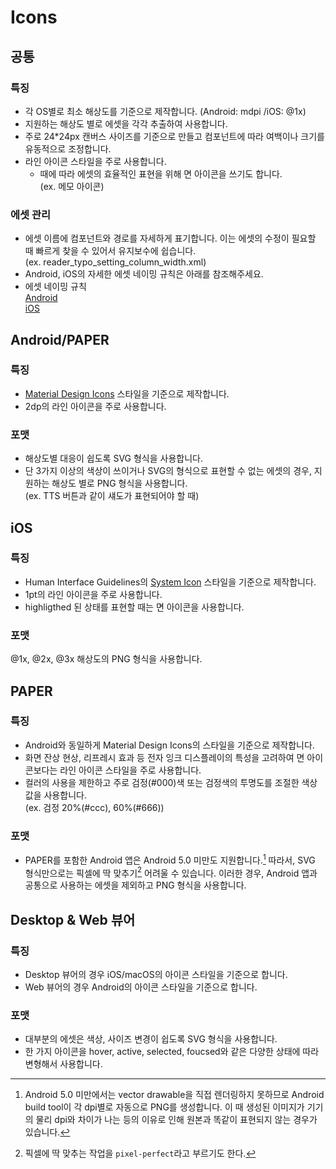 ---
---

# Icons

## 공통

### 특징
* 각 OS별로 최소 해상도를 기준으로 제작합니다. (Android: mdpi /iOS: @1x) 
* 지원하는 해상도 별로 에셋을 각각 추출하여 사용합니다.
* 주로 24*24px 캔버스 사이즈를 기준으로 만들고 컴포넌트에 따라 여백이나 크기를 유동적으로 조정합니다.
* 라인 아이콘 스타일을 주로 사용합니다.
  * 때에 따라 에셋의 효율적인 표현을 위해 면 아이콘을 쓰기도 합니다. <br>
  (ex. 메모 아이콘)

### 에셋 관리
* 에셋 이름에 컴포넌트와 경로를 자세하게 표기합니다. 이는 에셋의 수정이 필요할 때 빠르게 찾을 수 있어서 유지보수에 쉽습니다. <br>
    (ex. reader_typo_setting_column_width.xml)
* Android, iOS의 자세한 에셋 네이밍 규칙은 아래를 참조해주세요.
* 에셋 네이밍 규칙 <br>
    [Android](https://github.com/ridi/style-guide/tree/master/Android#%EB%A6%AC%EC%86%8C%EC%8A%A4-%EB%84%A4%EC%9D%B4%EB%B0%8D) <br>
    [iOS](https://github.com/ridi/style-guide/tree/master/iOS#%EB%A6%AC%EB%94%94-%EB%A6%AC%EC%86%8C%EC%8A%A4-%EB%84%A4%EC%9D%B4%EB%B0%8D)


## Android/PAPER

### 특징
* [Material Design Icons](https://material.io/tools/icons/?style=baseline) 스타일을 기준으로 제작합니다.
* 2dp의 라인 아이콘을 주로 사용합니다. 

### 포맷
* 해상도별 대응이 쉽도록 SVG 형식을 사용합니다.
* 단 3가지 이상의 색상이 쓰이거나 SVG의 형식으로 표현할 수 없는 에셋의 경우, 지원하는 해상도 별로 PNG 형식을 사용합니다.<br>
    (ex. TTS 버튼과 같이 섀도가 표현되어야 할 때)


## iOS

### 특징
* Human Interface Guidelines의 [System Icon](https://developer.apple.com/ios/human-interface-guidelines/icons-and-images/system-icons/) 스타일을 기준으로 제작합니다. 
* 1pt의 라인 아이콘을 주로 사용합니다.
* highligthed 된 상태를 표현할 때는 면 아이콘을 사용합니다.

### 포맷
@1x, @2x, @3x 해상도의 PNG 형식을 사용합니다.


## PAPER

### 특징
* Android와 동일하게 Material Design Icons의 스타일을 기준으로 제작합니다.
* 화면 잔상 현상, 리프레시 효과 등 전자 잉크 디스플레이의 특성을 고려하여 면 아이콘보다는 라인 아이콘 스타일을 주로 사용합니다.
* 컬러의 사용을 제한하고 주로 검정(#000)색 또는 검정색의 투명도를 조절한 색상 값을 사용합니다. <br>
    (ex. 검정 20%(#ccc), 60%(#666)) 

### 포맷
* PAPER를 포함한 Android 앱은 Android 5.0 미만도 지원합니다.[^1] 따라서, SVG 형식만으로는 픽셀에 딱 맞추기[^2] 어려울 수 있습니다. 이러한 경우, Android 앱과 공통으로 사용하는 에셋을 제외하고 PNG 형식을 사용합니다.


## Desktop & Web 뷰어

### 특징
* Desktop 뷰어의 경우 iOS/macOS의 아이콘 스타일을 기준으로 합니다.
* Web 뷰어의 경우 Android의 아이콘 스타일을 기준으로 합니다.

### 포맷
* 대부분의 에셋은 색상, 사이즈 변경이 쉽도록 SVG 형식을 사용합니다.
* 한 가지 아이콘을 hover, active, selected, foucsed와 같은 다양한 상태에 따라 변형해서 사용합니다.

[^1]: Android 5.0 미만에서는 vector drawable을 직접 렌더링하지 못하므로 Android build tool이 각 dpi별로 자동으로 PNG를 생성합니다. 이 때 생성된 이미지가 기기의 물리 dpi와 차이가 나는 등의 이유로 인해 원본과 똑같이 표현되지 않는 경우가 있습니다. 
[^2]: 픽셀에 딱 맞추는 작업을 `pixel-perfect`라고 부르기도 한다.